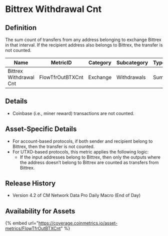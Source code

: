 # Bittrex Withdrawal Cnt

## Definition

The sum count of transfers from any address belonging to exchange Bittrex in that interval. If the recipient address also belongs to Bittrex, the transfer is not counted.

| Name                   | MetricID         | Category | Subcategory | Type | Unit         | Interval       |
| ---------------------- | ---------------- | -------- | ----------- | ---- | ------------ | -------------- |
| Bittrex Withdrawal Cnt | FlowTfrOutBTXCnt | Exchange | Withdrawals | Sum  | Native units | 1 block, 1 day |

## Details

* Coinbase (i.e., miner reward) transactions are not counted.

## Asset-Specific Details

* For account-based protocols, if both sender and recipient belong to Bittrex, then the transfer is not counted.
* For UTXO-based protocols, this metric applies the following logic:
  * If the input addresses belong to Bittrex, then only the outputs where the address doesn’t belong to Bittrex are counted as transfers from Bittrex.

## Release History

* Version 4.2 of CM Network Data Pro Daily Macro (End of Day)

## Availability for Assets

{% embed url="https://coverage.coinmetrics.io/asset-metrics/FlowTfrOutBTXCnt" %}
